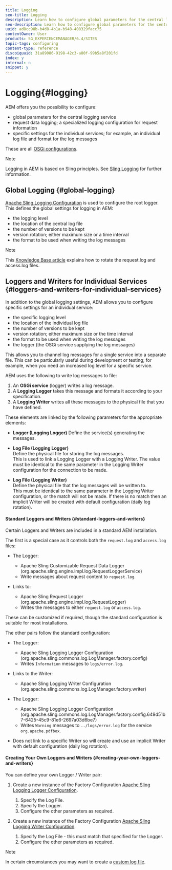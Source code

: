 ```yaml
---
title: Logging
seo-title: Logging
description: Learn how to configure global parameters for the central logging service, specific settings for the individual services or how to request data logging.
seo-description: Learn how to configure global parameters for the central logging service, specific settings for the individual services or how to request data logging.
uuid: ad8cc98b-b4d8-4b1a-b948-408329facc75
contentOwner: User
products: SG_EXPERIENCEMANAGER/6.4/SITES
topic-tags: configuring
content-type: reference
discoiquuid: 31a89086-9198-42c3-a80f-99b5a8f201fd
index: y
internal: n
snippet: y
---
```


# Logging{#logging}

AEM offers you the possibility to configure:

* global parameters for the central logging service
* request data logging; a specialized logging configuration for request information
* specific settings for the individual services; for example, an individual log file and format for the log messages

These are all [OSGi configurations](../../../sites/deploying/using/configuring-osgi.md).

>[!NOTE]
>
>Logging in AEM is based on Sling principles. See [Sling Logging](http://sling.apache.org/site/logging.html) for further information.

## Global Logging {#global-logging}

[Apache Sling Logging Configuration](../../../sites/deploying/using/osgi-configuration-settings.md#apacheslingloggingconfiguration) is used to configure the root logger. This defines the global settings for logging in AEM:

* the logging level
* the location of the central log file
* the number of versions to be kept
* version rotation; either maximum size or a time interval  
* the format to be used when writing the log messages

>[!NOTE]
>
>This [Knowledge Base article](https://helpx.adobe.com/experience-manager/kb/HowToRotateRequestAndAccessLog.html) explains how to rotate the request.log and access.log files.

## Loggers and Writers for Individual Services {#loggers-and-writers-for-individual-services}

In addition to the global logging settings, AEM allows you to configure specific settings for an individual service:

* the specific logging level
* the location of the individual log file
* the number of versions to be kept
* version rotation; either maximum size or the time interval   
* the format to be used when writing the log messages
* the logger (the OSGi service supplying the log messages)

This allows you to channel log messages for a single service into a separate file. This can be particularly useful during development or testing; for example, when you need an increased log level for a specific service.

AEM uses the following to write log messages to file:

1. An **OSGi service** (logger) writes a log message.
1. A **Logging Logger** takes this message and formats it according to your specification.
1. A **Logging Writer** writes all these messages to the physical file that you have defined.

These elements are linked by the following parameters for the appropriate elements:

* **Logger (Logging Logger)** 
  Define the service(s) generating the messages.

* **Log File (Logging Logger)** `` ``   
  Define the physical file for storing the log messages.  
  This is used to link a Logging Logger with a Logging Writer. The value must be identical to the same parameter in the Logging Writer configuration for the connection to be made.  

* **Log File (Logging Writer)** `` ``   
  Define the physical file that the log messages will be written to.  
  This must be identical to the same parameter in the Logging Writer configuration, or the match will not be made. If there is no match then an implicit Writer will be created with default configuration (daily log rotation).

#### Standard Loggers and Writers {#standard-loggers-and-writers}

Certain Loggers and Writers are included in a standard AEM installation.

The first is a special case as it controls both the `request.log` and `access.log` files:

* The Logger:

    * Apache Sling Customizable Request Data Logger  
      (org.apache.sling.engine.impl.log.RequestLoggerService)
    * Write messages about request content to `request.log`.

* Links to:

    * Apache Sling Request Logger  
      (org.apache.sling.engine.impl.log.RequestLogger)
    * Writes the messages to either `request.log` or `access.log`.

These can be customized if required, though the standard configuration is suitable for most installations.

The other pairs follow the standard configuration:

* The Logger:

    * Apache Sling Logging Logger Configuration  
      (org.apache.sling.commons.log.LogManager.factory.config)
    * Writes `Information` messages to `logs/error.log`.

* Links to the Writer:

    * Apache Sling Logging Writer Configuration  
      (org.apache.sling.commons.log.LogManager.factory.writer)

* The Logger:

    * Apache Sling Logging Logger Configuration  
      (org.apache.sling.commons.log.LogManager.factory.config.649d51b7-6425-45c9-81e6-2697a03d6be7)
    * Writes `Warning` messages to `../logs/error.log` for the service `org.apache.pdfbox`.

* Does not link to a specific Writer so will create and use an implicit Writer with default configuration (daily log rotation).

#### Creating Your Own Loggers and Writers {#creating-your-own-loggers-and-writers}

You can define your own Logger / Writer pair:

1. Create a new instance of the Factory Configuration [Apache Sling Logging Logger Configuration](../../../sites/deploying/using/osgi-configuration-settings.md#apacheslingloggingloggerconfigurationfactoryconfiguration).

    1. Specify the Log File.
    1. Specify the Logger.
    1. Configure the other parameters as required.

1. Create a new instance of the Factory Configuration [Apache Sling Logging Writer Configuration](../../../sites/deploying/using/osgi-configuration-settings.md#apacheslingloggingwriterconfigurationfactoryconfiguration).

    1. Specify the Log File - this must match that specified for the Logger.
    1. Configure the other parameters as required.

>[!NOTE]
>
>In certain circumstances you may want to create a [custom log file](../../../sites/deploying/using/monitoring-and-maintaining.md#createacustomlogfile).

